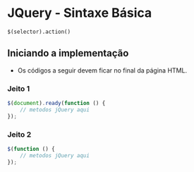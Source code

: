 # JQuery - Sintaxe Básica

``` $(selector).action() ```
    
## Iniciando a implementação

- Os códigos a seguir devem ficar no final da página HTML.

### Jeito 1

~~~javascript
$(document).ready(function () {
    // metodos jQuery aqui
});
~~~

### Jeito 2

~~~javascript
$(function () {
    // metodos jQuery aqui
});
~~~